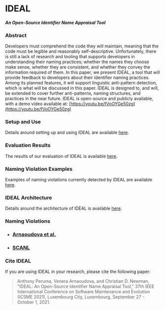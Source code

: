 # IDEAL

#### _An Open-Source Identifier Name Appraisal Tool_

### Abstract

Developers must comprehend the code they will maintain, meaning that the code must be legible and reasonably
self-descriptive. Unfortunately, there is still a lack of research and tooling that supports developers in understanding
their naming practices; whether the names they choose make sense, whether they are consistent, and whether they convey
the information required of them. In this paper, we present IDEAL, a tool that will provide feedback to developers about
their identifier naming practices. Among its planned features, it will support linguistic anti-pattern detection, which
is what will be discussed in this paper. IDEAL is designed to, and will, be extended to cover further anti-patterns,
naming structures, and practices in the near future. IDEAL is open-source and publicly available, with a demo video
available at: [https://youtu.be/fVoOYGe50zg](https://youtu.be/fVoOYGe50zg)

### Setup and Use

Details around setting up and using IDEAL are available [here](documentaion/IDEAL/SetupAndUse.md).

### Evaluation Results

The results of our evaluation of IDEAL is available [here](https://drive.google.com/drive/folders/183J3_4xIdA3Xy762ryLrr0MVJbD5Oz8D).

### Naming Violation Examples

Examples of naming violations currently detected by IDEAL are available [here](documentaion/IDEAL/NamingViolationExamples.md).

### IDEAL Architecture

Details around the architecture of IDEAL is available [here](documentaion/IDEAL/Architecture.md).

### Naming Violations

- ### [Arnaoudova et al.](documentaion/IDEAL/AntiPatternRules_Arnaoudova.md)
- ### [SCANL](documentaion/IDEAL/AntiPatternRules_SCANL.md)

### Cite IDEAL

If you are using IDEAL in your research, please cite the following paper:

> Anthony Peruma, Venera Arnaoudova, and Christian D. Newman, "IDEAL: An Open-Source Identifier Name Appraisal Tool," 37th IEEE International Conference on Software Maintenance and Evolution (ICSME 2021), Luxembourg City, Luxembourg, September 27 - October 1, 2021.